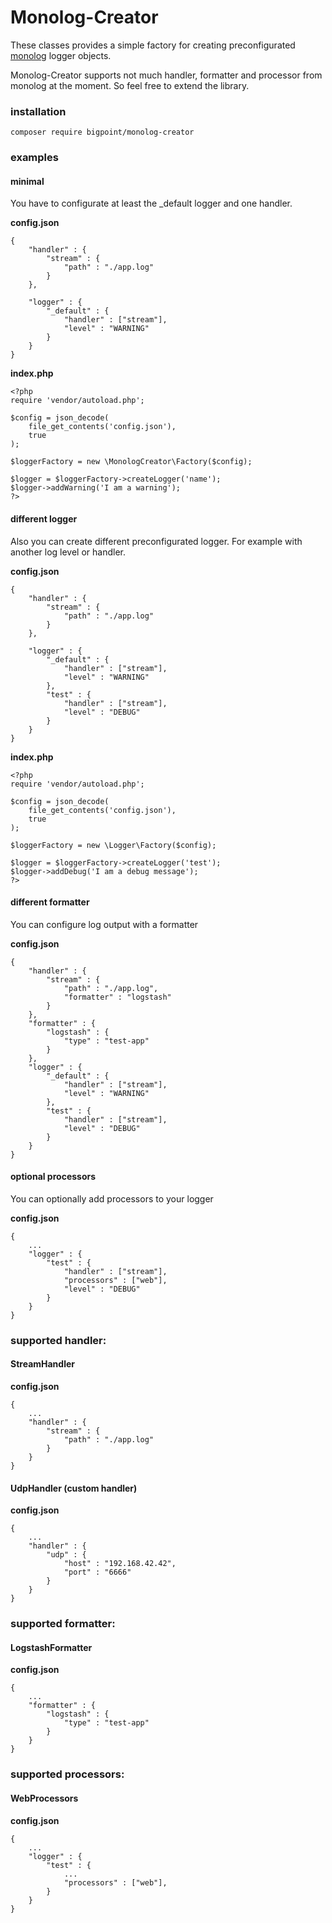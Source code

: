 # Monolog-Creator

These classes provides a simple factory for creating preconfigurated [monolog](https://github.com/Seldaek/monolog) logger objects.

Monolog-Creator supports not much handler, formatter and processor from monolog at the moment. So feel free to extend the library.

### installation

```
composer require bigpoint/monolog-creator
```

### examples

#### minimal

You have to configurate at least the _default logger and one handler.

**config.json**
```
{
    "handler" : {
        "stream" : {
            "path" : "./app.log"
        }
    },

    "logger" : {
        "_default" : {
            "handler" : ["stream"],
            "level" : "WARNING"
        }
    }
}
```

**index.php**
```
<?php
require 'vendor/autoload.php';

$config = json_decode(
    file_get_contents('config.json'),
    true
);

$loggerFactory = new \MonologCreator\Factory($config);

$logger = $loggerFactory->createLogger('name');
$logger->addWarning('I am a warning');
?>
```

#### different logger

Also you can create different preconfigurated logger. For example with
another log level or handler.

**config.json**
```
{
    "handler" : {
        "stream" : {
            "path" : "./app.log"
        }
    },

    "logger" : {
        "_default" : {
            "handler" : ["stream"],
            "level" : "WARNING"
        },
        "test" : {
            "handler" : ["stream"],
            "level" : "DEBUG"
        }
    }
}
```

**index.php**
```
<?php
require 'vendor/autoload.php';

$config = json_decode(
    file_get_contents('config.json'),
    true
);

$loggerFactory = new \Logger\Factory($config);

$logger = $loggerFactory->createLogger('test');
$logger->addDebug('I am a debug message');
?>
```

#### different formatter

You can configure log output with a formatter

**config.json**
```
{
    "handler" : {
        "stream" : {
            "path" : "./app.log",
            "formatter" : "logstash"
        }
    },
    "formatter" : {
        "logstash" : {
            "type" : "test-app"
        }
    },
    "logger" : {
        "_default" : {
            "handler" : ["stream"],
            "level" : "WARNING"
        },
        "test" : {
            "handler" : ["stream"],
            "level" : "DEBUG"
        }
    }
}
```

#### optional processors

You can optionally add processors to your logger

**config.json**
```
{
    ...
    "logger" : {
        "test" : {
            "handler" : ["stream"],
            "processors" : ["web"],
            "level" : "DEBUG"
        }
    }
}
```


### supported handler:

#### StreamHandler
**config.json**
```
{
    ...
    "handler" : {
        "stream" : {
            "path" : "./app.log"
        }
    }
}
```

#### UdpHandler (custom handler)
**config.json**
```
{
    ...
    "handler" : {
        "udp" : {
            "host" : "192.168.42.42",
            "port" : "6666"
        }
    }
}
```


### supported formatter:

#### LogstashFormatter
**config.json**
```
{
    ...
    "formatter" : {
        "logstash" : {
            "type" : "test-app"
        }
    }
}
```


### supported processors:

#### WebProcessors

**config.json**
```
{
    ...
    "logger" : {
        "test" : {
            ...
            "processors" : ["web"],
        }
    }
}
```
